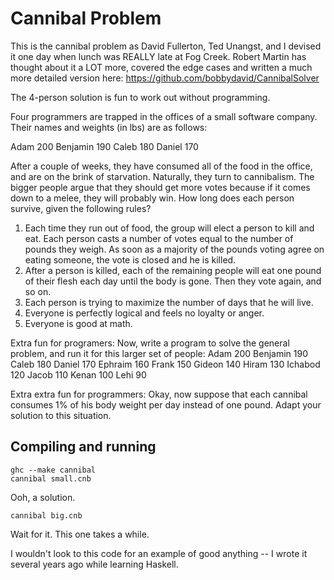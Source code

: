 Cannibal Problem
================

This is the cannibal problem as David Fullerton, Ted Unangst, and I devised it one day when lunch was REALLY late at Fog Creek. Robert Martin has thought about it a LOT more, covered the edge cases and written a much more detailed version here: https://github.com/bobbydavid/CannibalSolver

The 4-person solution is fun to work out without programming.

Four programmers are trapped in the offices of a small software company. Their names and weights (in lbs) are as follows:

Adam 200
Benjamin 190
Caleb 180
Daniel 170

After a couple of weeks, they have consumed all of the food in the office, and are on the brink of starvation. Naturally, they turn to cannibalism. The bigger people argue that they should get more votes because if it comes down to a melee, they will probably win. How long does each person survive, given the following rules?

1. Each time they run out of food, the group will elect a person to kill and eat. Each person casts a number of votes equal to the number of pounds they weigh. As soon as a majority of the pounds voting agree on eating someone, the vote is closed and he is killed.
2. After a person is killed, each of the remaining people will eat one pound of their flesh each day until the body is gone. Then they vote again, and so on.
3. Each person is trying to maximize the number of days that he will live.
4. Everyone is perfectly logical and feels no loyalty or anger.
5. Everyone is good at math.

Extra fun for programers:
Now, write a program to solve the general problem, and run it for this larger set of people:
Adam 200
Benjamin 190
Caleb 180
Daniel 170
Ephraim 160
Frank 150
Gideon 140
Hiram 130
Ichabod 120
Jacob 110
Kenan 100
Lehi 90

Extra extra fun for programmers:
Okay, now suppose that each cannibal consumes 1% of his body weight per day instead of one pound. Adapt your solution to this situation.


Compiling and running
---------

    ghc --make cannibal
    cannibal small.cnb

Ooh, a solution.

    cannibal big.cnb
Wait for it. This one takes a while.

I wouldn't look to this code for an example of good anything -- I wrote it several years ago while learning Haskell.
